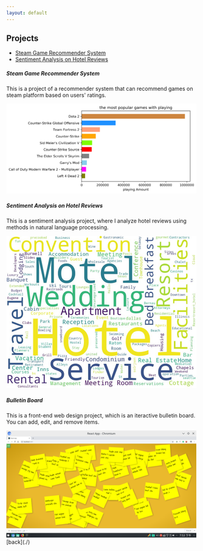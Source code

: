 ```yaml
---
layout: default
---
```


## Projects

<ul>
<li> <a href="blogs/Recommender-System-on-Game.html"> Steam Game Recommender System </a> </li>
<li> <a href="blogs/Sentiment-Analysis-on-Hotel-Reviews.html"> Sentiment Analysis on Hotel Reviews </a> </li>
</ul>

##### Steam Game Recommender System
This is a project of a recommender system that can recommend games on steam platform based on users' ratings.

<img src = "/figures/recommenderSystem/game_play_char.png" alt = "game playing bar chart" width="500">

##### Sentiment Analysis on Hotel Reviews
This is a sentiment analysis project, where I analyze hotel reviews using methods in natural language processing.

<img src = "/figures/HotelReview/wordCloud.jpg" alt = "Characters Occurrence" width="500">

##### Bulletin Board
This is a front-end web design project, which is an iteractive bulletin board. You can add, edit, and remove items.

<img src = "/figures/bulletinBoard/bulletin_board.png" alt = "Bulletin Board" width = "500">
[back](./)
